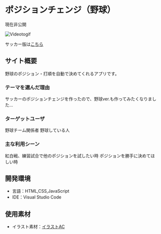 # ポジションチェンジ（野球）

現在非公開

![Videotogif](https://user-images.githubusercontent.com/69105145/130566137-2a5e2676-a614-4f47-b66f-097a1037ef21.gif)

サッカー版は[こちら](https://github.com/momose1031/position-change)

## サイト概要

野球のポジション・打順を自動で決めてくれるアプリです。


### テーマを選んだ理由

サッカーのポジションチェンジを作ったので、野球ver.も作ってみたくなりました…


### ターゲットユーザ

野球チーム関係者
野球している人

### 主な利用シーン

紅白戦、練習試合で他のポジションを試したい時
ポジションを勝手に決めてほしい時


## 開発環境

- 言語：HTML,CSS,JavaScript
- IDE：Visual Studio Code

## 使用素材
- イラスト素材：[イラストAC](https://www.ac-illust.com/)

